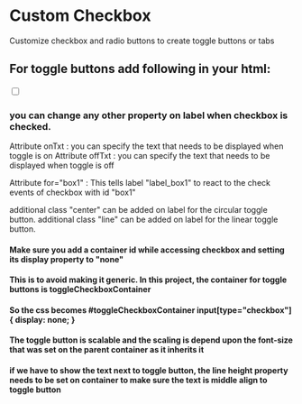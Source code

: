 # Custom Checkbox
Customize checkbox and radio buttons to create toggle buttons or tabs

## For toggle buttons add following in your html:

<input id="box1" type="checkbox">
<label id="label_box1" onTxt="ON" offTxt="OFF" for="box1" class="label-checkbox_toggle"></label>

### you can change any other property on label when checkbox is checked.

Attribute onTxt : you can specify the text that needs to be displayed when toggle is on
Attribute offTxt : you can specify the text that needs to be displayed when toggle is off

Attribute for="box1" : This tells label "label_box1" to react to the check events of checkbox with id "box1"

additional class "center" can be added on label for the circular toggle button.
additional class "line" can be added on label for the linear toggle button.

#### Make sure you add a container id while accessing checkbox and setting its display property to "none"
#### This is to avoid making it generic.  In this project, the container for toggle buttons is toggleCheckboxContainer
#### So the css becomes #toggleCheckboxContainer input[type="checkbox"] { display: none; }

#### The toggle button is scalable and the scaling is depend upon the font-size that was set on the parent container as it inherits it
#### if we have to show the text next to toggle button, the line height property needs to be set on container to make sure the text is middle align to toggle button
